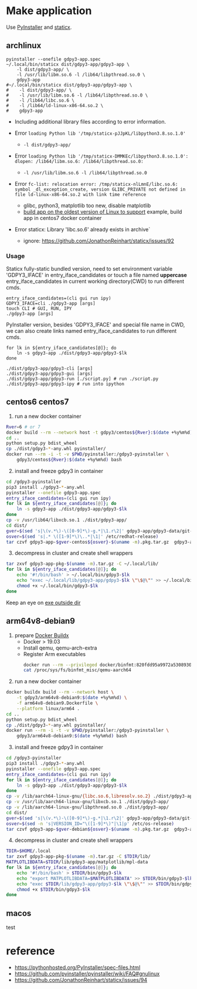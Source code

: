 Make application
================

Use [PyInstaller](https://github.com/pyinstaller/pyinstaller) and [staticx](https://github.com/JonathonReinhart/staticx).


archlinux
---------

```shell
pyinstaller --onefile gdpy3-app.spec
~/.local/bin/staticx dist/gdpy3-app/gdpy3-app \
    -l dist/gdpy3-app/ \
    -l /usr/lib/libm.so.6 -l /lib64/libpthread.so.0 \
    gdpy3-app
#~/.local/bin/staticx dist/gdpy3-app/gdpy3-app \
#    -l dist/gdpy3-app/ \
#    -l /usr/lib/libm.so.6 -l /lib64/libpthread.so.0 \
#    -l /lib64/libc.so.6 \
#    -l /lib64/ld-linux-x86-64.so.2 \
#    gdpy3-app
```

* Including additional library files according to error information.

* Error `loading Python lib '/tmp/staticx-pJJpKL/libpython3.8.so.1.0'`
    - `-l dist/gdpy3-app/`

* Error `loading Python lib '/tmp/staticx-DMMKEc/libpython3.8.so.1.0': dlopen: /lib64/libm.so.6: /lib64/libpthread.so.0:`
    - `-l /usr/lib/libm.so.6 -l /lib64/libpthread.so.0`

* Error `fc-list: relocation error: /tmp/staticx-nlLmnE/libc.so.6: symbol _dl_exception_create, version GLIBC_PRIVATE not defined in file ld-linux-x86-64.so.2 with link time reference`
    - glibc, python3, matplotlib too new, disable matplotlib
    - [build app on the oldest version of Linux to support](https://pythonhosted.org/PyInstaller/usage.html#making-linux-apps-forward-compatible)
      example, build app in centos7 docker container

* Error staticx: Library 'libc.so.6' already exists in archive`
    - ignore: https://github.com/JonathonReinhart/staticx/issues/92

### Usage

Staticx fully-static bundled version, need to set environment
variable 'GDPY3_IFACE' in entry_iface_candidates or touch a file
named **uppercase** entry_iface_candidates in current working
directory(CWD) to run different cmds.

```shell
entry_iface_candidates=(cli gui run ipy)
GDPY3_IFACE=cli ./gdpy3-app [args]
touch CLI # GUI, RUN, IPY
./gdpy3-app [args]
```

PyInstaller version, besides 'GDPY3_IFACE' and special file name in CWD,
we can also create links named entry_iface_candidates to run different cmds.

```shell
for lk in ${entry_iface_candidates[@]}; do
    ln -s gdpy3-app ./dist/gdpy3-app/gdpy3-$lk
done

./dist/gdpy3-app/gdpy3-cli [args]
./dist/gdpy3-app/gdpy3-gui [args]
./dist/gdpy3-app/gdpy3-run [./script.py] # run ./script.py
./dist/gdpy3-app/gdpy3-ipy # run into ipython
```


centos6 centos7
---------------

1. run a new docker container

```bash
Rver=6 # or 7
docker build --rm --network host -t gdpy3/centos${Rver}:$(date +%y%m%d) -f centos${Rver}.Dockerfile .
cd ..
python setup.py bdist_wheel
cp ./dist/gdpy3-*-any.whl pyinstaller/
docker run --rm -i -t -v $PWD/pyinstaller:/gdpy3-pyinstaller \
    gdpy3/centos${Rver}:$(date +%y%m%d) bash
```

2. install and freeze gdpy3 in container

```bash
cd /gdpy3-pyinstaller
pip3 install ./gdpy3-*-any.whl
pyinstaller --onefile gdpy3-app.spec
entry_iface_candidates=(cli gui run ipy)
for lk in ${entry_iface_candidates[@]}; do
    ln -s gdpy3-app ./dist/gdpy3-app/gdpy3-$lk
done
cp -v /usr/lib64/libxcb.so.1 ./dist/gdpy3-app/
cd dist/
gver=$(sed 's|\(v.*\)-\([0-9]*\)-g.*|\1.r\2|' gdpy3-app/gdpy3-data/git-version)
osver=$(sed 's|.* \([1-9]*\)\..*|\1|' /etc/redhat-release)
tar czvf gdpy3-app-$gver-centos${osver}-$(uname -m).pkg.tar.gz  gdpy3-app/
```

3. decompress in cluster and create shell wrappers

```bash
tar zxvf gdpy3-app-pkg-$(uname -m).tar.gz -C ~/.local/lib/
for lk in ${entry_iface_candidates[@]}; do
    echo '#!/bin/bash' > ~/.local/bin/gdpy3-$lk
    echo "exec ~/.local/lib/gdpy3-app/gdpy3-$lk \"\$@\"" >> ~/.local/bin/gdpy3-$lk
    chmod +x ~/.local/bin/gdpy3-$lk
done
```

Keep an eye on [exe outside dir](https://github.com/pyinstaller/pyinstaller/issues/1048)


arm64v8-debian9
---------------

1. prepare [Docker Buildx](https://docs.docker.com/buildx/working-with-buildx/)
   * Docker > 19.03
   * Install qemu, qemu-arch-extra
   * Register Arm executables
     ```bash
     docker run --rm --privileged docker/binfmt:820fdd95a9972a5308930a2bdfb8573dd4447ad3
     cat /proc/sys/fs/binfmt_misc/qemu-aarch64
     ```
2. run a new docker container

```bash
docker buildx build --rm --network host \
    -t gdpy3/arm64v8-debian9:$(date +%y%m%d) \
    -f arm64v8-debian9.Dockerfile \
    --platform linux/arm64 .
cd ..
python setup.py bdist_wheel
cp ./dist/gdpy3-*-any.whl pyinstaller/
docker run --rm -i -t -v $PWD/pyinstaller:/gdpy3-pyinstaller \
    gdpy3/arm64v8-debian9:$(date +%y%m%d) bash
```

3. install and freeze gdpy3 in container

```bash
cd /gdpy3-pyinstaller
pip3 install ./gdpy3-*-any.whl
pyinstaller --onefile gdpy3-app.spec
entry_iface_candidates=(cli gui run ipy)
for lk in ${entry_iface_candidates[@]}; do
    ln -s gdpy3-app ./dist/gdpy3-app/gdpy3-$lk
done
cp -v /lib/aarch64-linux-gnu/{libc.so.6,libresolv.so.2} ./dist/gdpy3-app/
cp -v /usr/lib/aarch64-linux-gnu/libxcb.so.1 ./dist/gdpy3-app/
cp -v /lib/aarch64-linux-gnu/libpthread.so.0 ./dist/gdpy3-app/
cd dist/
gver=$(sed 's|\(v.*\)-\([0-9]*\)-g.*|\1.r\2|' gdpy3-app/gdpy3-data/git-version)
osver=$(sed -n 's|VERSION_ID="\([1-9]*\)"|\1|p' /etc/os-release)
tar czvf gdpy3-app-$gver-debian${osver}-$(uname -m).pkg.tar.gz  gdpy3-app/
```

4. decompress in cluster and create shell wrappers

```bash
TDIR=$HOME/.local
tar zxvf gdpy3-app-pkg-$(uname -m).tar.gz -C $TDIR/lib/
MATPLOTLIBDATA=$TDIR/lib/gdpy3-app/matplotlib/mpl-data
for lk in ${entry_iface_candidates[@]}; do
    echo '#!/bin/bash' > $TDIR/bin/gdpy3-$lk
    echo "export MATPLOTLIBDATA=$MATPLOTLIBDATA" >> $TDIR/bin/gdpy3-$lk
    echo "exec $TDIR/lib/gdpy3-app/gdpy3-$lk \"\$@\"" >> $TDIR/bin/gdpy3-$lk
    chmod +x $TDIR/bin/gdpy3-$lk
done
```


macos
-----

test


reference
=========

* https://pythonhosted.org/PyInstaller/spec-files.html
* https://github.com/pyinstaller/pyinstaller/wiki/FAQ#gnulinux
* https://github.com/JonathonReinhart/staticx/issues/94
